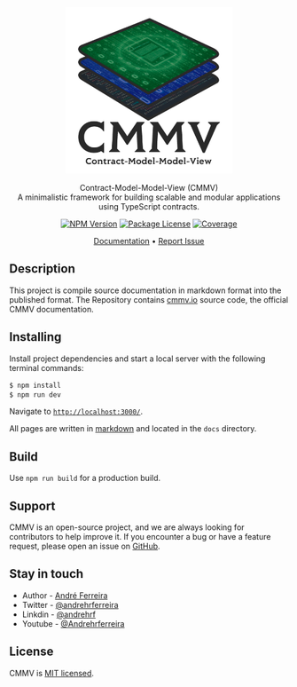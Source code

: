 <p align="center">
  <a href="https://github.com/andrehrferreira/cmmv" target="blank"><img src="https://raw.githubusercontent.com/andrehrferreira/cmmv/main/public/assets/logo.png" width="300" alt="CMMV Logo" /></a>
</p>
<p align="center">Contract-Model-Model-View (CMMV) <br/> A minimalistic framework for building scalable and modular applications using TypeScript contracts.</p>
<p align="center">
    <a href="https://www.npmjs.com/package/@cmmv/core"><img src="https://img.shields.io/npm/v/@cmmv/core.svg" alt="NPM Version" /></a>
    <a href="https://www.npmjs.com/package/@cmmv/core"><img src="https://img.shields.io/npm/l/@cmmv/core.svg" alt="Package License" /></a>
    <a href="https://coveralls.io/github/andrehrferreira/cmmv?branch=main"><img src="https://coveralls.io/repos/github/andrehrferreira/cmmv/badge.svg?branch=main" alt="Coverage" /></a>
</p>

<p align="center">
  <a href="https://cmmv.io">Documentation</a> &bull;
  <a href="https://github.com/andrehrferreira/cmmv/issues">Report Issue</a>
</p>

## Description

This project is compile source documentation in markdown format into the published format. The Repository contains [cmmv.io](https://cmmv.io) source code, the official CMMV documentation.

## Installing

Install project dependencies and start a local server with the following terminal commands:

```bash
$ npm install
$ npm run dev
```

Navigate to [`http://localhost:3000/`](http://localhost:3000/).

All pages are written in [markdown](https://github.com/adam-p/markdown-here/wiki/Markdown-Cheatsheet) and located in the `docs` directory.

## Build

Use `npm run build` for a production build.

## Support

CMMV is an open-source project, and we are always looking for contributors to help improve it. If you encounter a bug or have a feature request, please open an issue on [GitHub](https://github.com/andrehrferreira/cmmv/issues).

## Stay in touch

- Author - [André Ferreira](https://github.com/andrehrferreira)
- Twitter - [@andrehrferreira](https://twitter.com/andrehrferreira)
- Linkdin - [@andrehrf](https://www.linkedin.com/in/andrehrf)
- Youtube - [@Andrehrferreira](https://www.youtube.com/@Andrehrferreira)

## License

CMMV is [MIT licensed](LICENSE).

